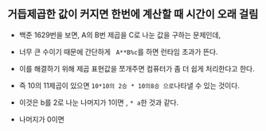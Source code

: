 ## 거듭제곱한 값이 커지면 한번에 계산할 때 시간이 오래 걸림



- 백준 1629번을 보면, A의 B번 제곱을 C로 나눈 값을 구하는 문제인데,

- 너무 큰 수이기 때문에 간단하게 ``` A**B%c```를 하면 런타임 초과가 뜬다. 

- 이를 해결하기 위해 제곱 표현값을 쪼개주면 컴퓨터가 좀 더 쉽게 처리한다고 한다.

- 즉 10의 11제곱이 있으면 `10*10의 2승 * 10의8승 으로`나타낼 수 있는 것이다.

- 이것은 b를 2로 나눈 나머지가 1이면 ,  `* a`한 것과 같다.

- 나머지가 0이면 


